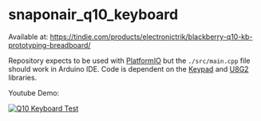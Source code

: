 # snaponair_q10_keyboard

Available at: https://tindie.com/products/electronictrik/blackberry-q10-kb-prototyping-breadboard/

Repository expects to be used with [PlatformIO][3] but the `./src/main.cpp` file should work in Arduino IDE. Code is dependent on the [Keypad][1] and [U8G2][2] libraries.

Youtube Demo:

[![Q10 Keyboard Test](https://img.youtube.com/vi/cLJnOv75ThQ/0.jpg)](https://www.youtube.com/watch?v=cLJnOv75ThQ)



[1]: http://playground.arduino.cc/Code/Keypad
[2]: https://github.com/olikraus/u8g2
[3]: https://platformio.org/
